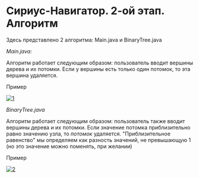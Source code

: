# Сириус-Навигатор. 2-ой этап. Алгоритм
Здесь представлено 2 алгоритма: Main.java и BinaryTree.java
  
  *Main.java:*

  Алгоритм работает следующим образом: пользователь вводит вершины дерева и их потомки. Если у вершины есть только один потомок, то эта вершина удаляется.

  Пример

<a href="https://ibb.co/W5vxcZ2"><img src="https://i.ibb.co/9gH8q6r/1.png" alt="1" border="0"></a>

*BinaryTree.java*

Алгоритм работает следующим образом: пользователь также вводит вершины дерева и их потомки. Если значение потомка приблизительно равно значению узла, то *потомок* удаляется.
"Приблизительное равенство" мы определяем как разность значений, не превышающую 1 (но это значение можно поменять, при желании)

Пример

<a href="https://ibb.co/C8S2GjZ"><img src="https://i.ibb.co/g9cVK0p/2.png" alt="2" border="0"></a>
